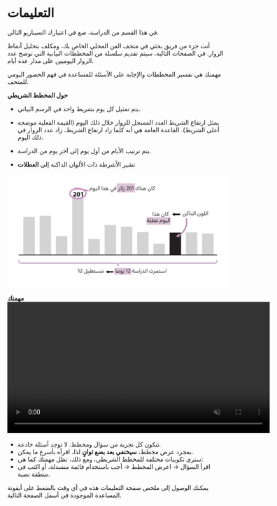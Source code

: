 # التعليمات

في هذا القسم من الدراسة، ضع في اعتبارك السيناريو التالي.

<div class="hover-box">
أنت جزء من فريق بحثي في ​​متحف الفن المحلي الخاص بك، ومكلف بتحليل أنماط الزوار.
في الصفحات التالية، سيتم تقديم سلسلة من المخططات البيانية التي توضح عدد الزوار اليوميين على مدار عدة أيام.

مهمتك هي تفسير المخططات والإجابة على الأسئلة للمساعدة في فهم الحضور اليومي للمتحف.
</div>

<!-- -------------------------------------------- -->
<div class="highlight-box">
<b> حول المخطط الشريطي </b>
</div>

- يتم تمثيل كل يوم بشريط واحد في الرسم البياني.

- يمثل ارتفاع الشريط العدد المسجل للزوار خلال ذلك اليوم (القيمة الفعلية موضحة أعلى الشريط). القاعدة العامة هي أنه كلما زاد ارتفاع الشريط، زاد عدد الزوار في ذلك اليوم.

- يتم ترتيب الأيام من أول يوم إلى آخر يوم من الدراسة.

- تشير الأشرطة ذات الألوان الداكنة إلى **العطلات**

<!-- ![Image of a barchart used in this study](ar/intro-bar-bar.svg) -->
![Image of a barchart used in this study](ar/intro-bar-bar.png)

<!-- -------------------------------------------- -->
<div class="highlight-box">
<b> مهمتك</b>
</div>

<div style="text-align: center;">
  <video width="600" controls autoplay loop muted><source src="ar/intro-bar-task.mp4" type="video/mp4"></video>
</div>

- تتكون كل تجربة من سؤال ومخطط. لا توجد أسئلة خادعة.
- بمجرد عرض مخطط، **سيختفي بعد بضع ثوانٍ** لذا، اقرأه بأسرع ما يمكن.
- سترى تكوينات مختلفة للمخطط الشريطي، ومع ذلك، تظل مهمتك كما هي:
- اقرأ السؤال → اعرض المخطط → أجب باستخدام قائمة منسدلة، أو اكتب في منطقة نصية.
<!-- ![Example of how to answer a question in this study](en/intro-bar-task.gif) -->


يمكنك الوصول إلى ملخص صفحة التعليمات هذه في أي وقت بالضغط على أيقونة المساعدة الموجودة في أسفل الصفحة التالية.